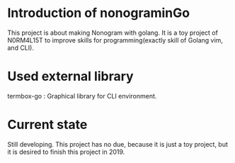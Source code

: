 # Introduction of nonograminGo
This project is about making Nonogram with golang.
It is a toy project of N0RM4L15T to improve skills for programming(exactly skill of Golang vim, and CLI).

# Used external library
termbox-go : Graphical library for CLI environment.

# Current state
Still developing. This project has no due, because it is just a toy project, but it is desired to finish this project in 2019.
